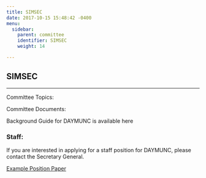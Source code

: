 ```yaml
---
title: SIMSEC
date: 2017-10-15 15:48:42 -0400
menu:
  sidebar:
    parent: committee
    identifier: SIMSEC
    weight: 14

---
```

## SIMSEC
---
Committee Topics:

Committee Documents:

Background Guide for DAYMUNC is available here

### Staff:

If you are interested in applying for a staff position for DAYMUNC, please contact the Secretary General.

[Example Position Paper](/resources/rules_of_procedure.pdf)